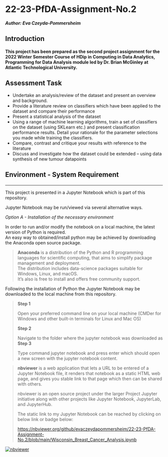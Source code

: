 # 22-23-PfDA-Assignment-No.2

***Author: Eva Czeyda-Pommersheim***

## **Introduction**

#### This project has been prepared as the second project assignment for the 2022 Winter Semester Course of HDip in Computing in Data Analytics, Programming for Data Analysis module led by Dr. Brian McGinley at Atlantic Technological University. 

## **Assessment Task**

- Undertake an analysis/review of the dataset and present an overview and background.
- Provide a literature review on classifiers which have been applied to the dataset and
compare their performance
- Present a statistical analysis of the dataset
- Using a range of machine learning algorithms, train a set of classifiers on the dataset (using
SKLearn etc.) and present classification performance results. Detail your rationale for the
parameter selections you made while training the classifiers.
- Compare, contrast and critique your results with reference to the literature
- Discuss and investigate how the dataset could be extended – using data synthesis of new
tumour datapoints

## **Environment - System Requirement**<p>
---
This project is presented in a Jupyter Notebook 
which is part of this repository.  

Jupyter Notebook may be run/viewed via several alternative ways.

*Option A - Installation of the necessary 
environment*<p>

In order to run and/or modify the notebook on a 
local machine, the latest version of Python is 
required.  
An easy way to obtained/install python may be 
achieved by downloading the Anaconda open source 
package.  
> **Anaconda** is a distribution of the Python and 
R programming languages for scientific computing, 
that aims to simplify package management and 
deployment.  
The distribution includes data-science packages 
suitable for Windows, Linux, and macOS.  
It’s also is free to install and offers free 
community support.  

Following the installation of Python the Jupyter 
Notebook may be downloaded to the local machine 
from this repository.  
> **Step 1**<p>
Open your preferred command line on your local 
machine (CMDer for Windows and other built-in 
terminals for Linux and Mac OS)<p>
> **Step 2**<p>
>Navigate to the folder where the jupyter notebook 
was downloaded as 
> **Step 3** <p>
> Type command jupyter notebook and press enter 
which should open a new screen with the jupyter 
notebook content.<p>

> **nbviewer** is a web application that lets a URL 
to be entered of a Jupyter Notebook file, it 
renders that notebook as a static HTML web page, 
and gives you stable link to that page which then 
can be shared with others. <p> nbviewer is an open 
source project under the larger Project Jupyter 
initiative along with other projects like Jupyter 
Notebook, JupyterLab, and JupyterHub.<p> The static link to my Jupyter Notebook can be reached by clicking on below link or badge below:<p>
https://nbviewer.org/github/evaczeydapommersheim/22-23-PfDA-Assignment-No.2/blob/main/Wisconsin_Breast_Cancer_Analysis.ipynb<p>

[![nbviewer](https://raw.githubusercontent.com/jupyter/design/master/logos/Badges/nbviewer_badge.svg)](https://nbviewer.org/github/evaczeydapommersheim/22-23-PfDA-Assignment-No.2/blob/main/Wisconsin_Breast_Cancer_Analysis.ipynb)